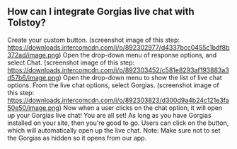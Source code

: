## How can I integrate Gorgias live chat with Tolstoy?

Create your custom button. (screenshot image of this step: https://downloads.intercomcdn.com/i/o/892302977/d4337bcc0455c1bdf8b372ad/image.png) 
Open the drop-down menu of response options, and select Chat. (screenshot image of this step: https://downloads.intercomcdn.com/i/o/892303452/c581e8293af193883a3d57b6/image.png) 
Open the drop-down menu to show the list of live chat options. From the live chat options, select Gorgias. (screenshot image of this step: https://downloads.intercomcdn.com/i/o/892303823/d300d9a4b24c121e3fa50e50/image.png) 
Now when a user clicks on the chat option, it will open up your Gorgias live chat! 
You are all set! As long as you have Gorgias installed on your site, then you're good to go. Users can click on the button, which will automatically open up the live chat.
Note:  Make sure not to set the Gorgias as hidden so it opens from our app.
